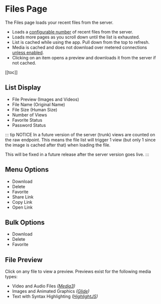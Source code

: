 # Files Page

The Files page loads your recent files from the server.

- Loads a [configurable number](settings.md#files-per-page) of recent files from the server.
- Loads more pages as you scroll down until the list is exhausted.
- List is cached while using the app. Pull down from the top to refresh.
- Media is cached and does not download over metered connections [unless enabled](settings.md#load-images-on-metered-connection).
- Clicking on an item opens a preview and downloads it from the server if not cached.

[[toc]]

## List Display

- File Preview (Images and Videos)
- File Name (Original Name)
- File Size (Human Size)
- Number of Views
- Favorite Status
- Password Status

::: tip NOTICE
In a future version of the server (trunk) views are counted on the raw endpoint.
This means the file list will trigger 1 view (but only 1 since the image is cached after that) when loading the file.

This will be fixed in a future release after the server version goes live.
:::

## Menu Options

- Download
- Delete
- Favorite
- Share Link
- Copy Link
- Open Link

## Bulk Options

- Download
- Delete
- Favorite

## File Preview

Click on any file to view a preview. Previews exist for the following media types:

- Video and Audio Files _([Media3](https://github.com/androidx/media))_
- Images and Animated Graphics _([Glide](https://github.com/bumptech/glide))_
- Text with Syntax Highlighting _([HighlightJS](https://github.com/highlightjs/highlight.js))_
